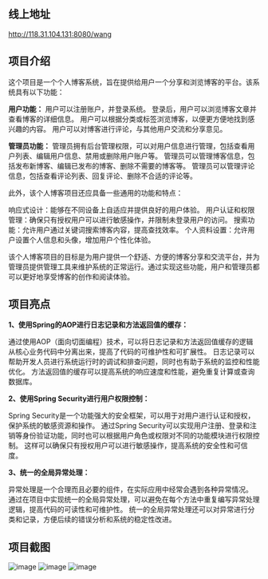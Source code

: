 ## 线上地址

http://118.31.104.131:8080/wang

## 项目介绍
这个项目是一个个人博客系统，旨在提供给用户一个分享和浏览博客的平台。该系统具有以下功能：

**用户功能：**
用户可以注册账户，并登录系统。
登录后，用户可以浏览博客文章并查看博客的详细信息。
用户可以根据分类或标签浏览博客，以便更方便地找到感兴趣的内容。
用户可以对博客进行评论，与其他用户交流和分享意见。

**管理员功能：**
管理员拥有后台管理权限，可以对用户信息进行管理，包括查看用户列表、编辑用户信息、禁用或删除用户账户等。
管理员可以管理博客信息，包括发布新博客、编辑已发布的博客、删除不需要的博客等。
管理员可以管理评论信息，包括查看评论列表、回复评论、删除不合适的评论等。

此外，该个人博客项目还应具备一些通用的功能和特点：

响应式设计：能够在不同设备上自适应并提供良好的用户体验。
用户认证和权限管理：确保只有授权用户可以进行敏感操作，并限制未登录用户的访问。
搜索功能：允许用户通过关键词搜索博客内容，提高查找效率。
个人资料设置：允许用户设置个人信息和头像，增加用户个性化体验。

该个人博客项目的目标是为用户提供一个舒适、方便的博客分享和交流平台，并为管理员提供管理工具来维护系统的正常运行。通过实现这些功能，用户和管理员都可以更好地享受博客的创作和阅读体验。

## 项目亮点

**1、使用Spring的AOP进行日志记录和方法返回值的缓存：**

通过使用AOP（面向切面编程）技术，可以将日志记录和方法返回值缓存的逻辑从核心业务代码中分离出来，提高了代码的可维护性和可扩展性。
日志记录可以帮助开发人员进行系统运行时的调试和排查问题，同时也有助于系统的监控和性能优化。
方法返回值的缓存可以提高系统的响应速度和性能，避免重复计算或查询数据库。

**2、使用Spring Security进行用户权限控制：**

Spring Security是一个功能强大的安全框架，可以用于对用户进行认证和授权，保护系统的敏感资源和操作。
通过Spring Security可以实现用户注册、登录和注销等身份验证功能，同时也可以根据用户角色或权限对不同的功能模块进行权限控制。
这样可以确保只有授权用户可以进行敏感操作，提高系统的安全性和可信度。

**3、统一的全局异常处理：**

异常处理是一个合理而且必要的组件，在实际应用中经常会遇到各种异常情况。
通过在项目中实现统一的全局异常处理，可以避免在每个方法中重复编写异常处理逻辑，提高代码的可读性和可维护性。
统一的全局异常处理还可以对异常进行分类和记录，方便后续的错误分析和系统的稳定性改进。

## 项目截图
![image](https://github.com/wangliang1998/MyBlog/assets/65017081/406596ab-e3d3-4103-808a-88d932529046)
![image](https://github.com/wangliang1998/MyBlog/assets/65017081/1c47a94e-8a02-4ca8-8b61-df302624ab0a)
![image](https://github.com/wangliang1998/MyBlog/assets/65017081/9ef47b03-082e-4681-897a-e4b55fbbf5fe)


